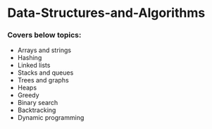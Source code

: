 # Data-Structures-and-Algorithms

### Covers below topics:

* Arrays and strings
* Hashing
* Linked lists
* Stacks and queues
* Trees and graphs
* Heaps
* Greedy
* Binary search
* Backtracking
* Dynamic programming
